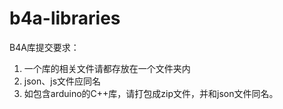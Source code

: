 # b4a-libraries  
B4A库提交要求：  

1. 一个库的相关文件请都存放在一个文件夹内  
2. json、js文件应同名  
3. 如包含arduino的C++库，请打包成zip文件，并和json文件同名。  
